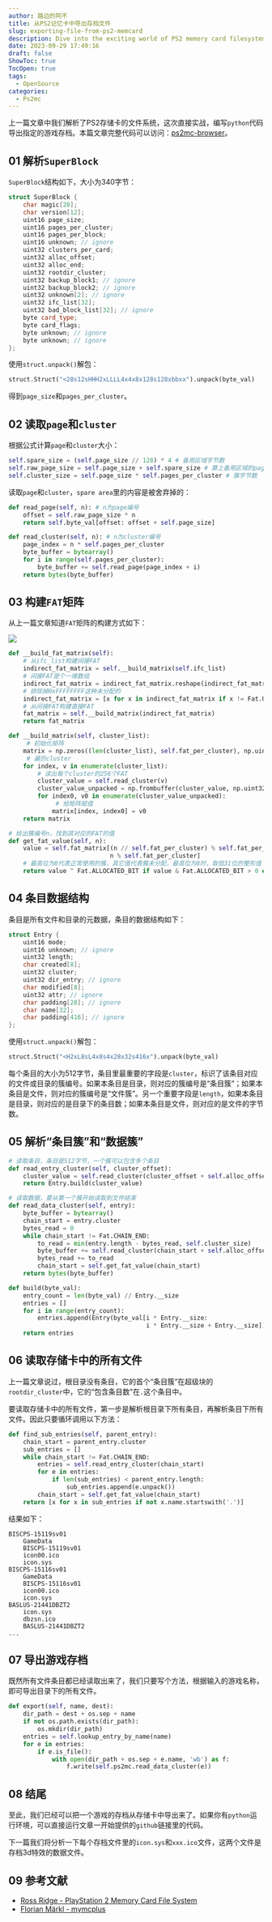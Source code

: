 ```yaml
---
author: 路边的阿不
title: 从PS2记忆卡中导出存档文件
slug: exporting-file-from-ps2-memcard
description: Dive into the exciting world of PS2 memory card filesystems and learn how to extract specific game saves using Python. Fully executable code provided. Step into our in-depth analysis!
date: 2023-09-29 17:49:16
draft: false
ShowToc: true
TocOpen: true
tags:
  - OpenSource
categories:
  - Ps2mc
---
```

上一篇文章中我们解析了PS2存储卡的文件系统，这次直接实战，编写`python`代码导出指定的游戏存档。本篇文章完整代码可以访问：[ps2mc-browser](https://github.com/caol64/ps2mc-browser)。

## 01 解析`SuperBlock`

`SuperBlock`结构如下，大小为340字节：
```c++
struct SuperBlock {
    char magic[28];
    char version[12];
    uint16 page_size;
    uint16 pages_per_cluster;
    uint16 pages_per_block;
    uint16 unknown; // ignore
    uint32 clusters_per_card;
    uint32 alloc_offset;
    uint32 alloc_end;
    uint32 rootdir_cluster;
    uint32 backup_block1; // ignore
    uint32 backup_block2; // ignore
    uint32 unknown[2]; // ignore
    uint32 ifc_list[32];
    uint32 bad_block_list[32]; // ignore
    byte card_type;
    byte card_flags;
    byte unknown; // ignore
    byte unknown; // ignore
};
```

使用`struct.unpack()`解包：

```python
struct.Struct("<28s12sHHH2xLLLL4x4x8x128s128xbbxx").unpack(byte_val)
```

得到`page_size`和`pages_per_cluster`。

## 02 读取`page`和`cluster`

根据公式计算`page`和`cluster`大小：

```python
self.spare_size = (self.page_size // 128) * 4 # 备用区域字节数
self.raw_page_size = self.page_size + self.spare_size # 算上备用区域的page字节数
self.cluster_size = self.page_size * self.pages_per_cluster # 簇字节数
```

读取`page`和`cluster`，`spare area`里的内容是被舍弃掉的：

```python
def read_page(self, n): # n为page编号
    offset = self.raw_page_size * n
    return self.byte_val[offset: offset + self.page_size]

def read_cluster(self, n): # n为cluster编号
    page_index = n * self.pages_per_cluster
    byte_buffer = bytearray()
    for i in range(self.pages_per_cluster):
        byte_buffer += self.read_page(page_index + i)
    return bytes(byte_buffer)
```

## 03 构建`FAT`矩阵

从上一篇文章知道`FAT`矩阵的构建方式如下：

![](imgs/posts/2023-09-29-exporting-file-from-ps2-memcard/%E5%AD%98%E5%82%A8%E5%8D%A1-FAT2.jpg)

```python
def __build_fat_matrix(self):
    # 从ifc_list构建间接FAT
    indirect_fat_matrix = self.__build_matrix(self.ifc_list)
    # 间接FAT是个一维数组
    indirect_fat_matrix = indirect_fat_matrix.reshape(indirect_fat_matrix.size)
    # 排除掉0xFFFFFFFF这种未分配的
    indirect_fat_matrix = [x for x in indirect_fat_matrix if x != Fat.UNALLOCATED]
    # 从间接FAT构建直接FAT
    fat_matrix = self.__build_matrix(indirect_fat_matrix)
    return fat_matrix

def __build_matrix(self, cluster_list):
     # 初始化矩阵
    matrix = np.zeros((len(cluster_list), self.fat_per_cluster), np.uint32)
     # 遍历cluster
    for index, v in enumerate(cluster_list):
        # 读出每个cluster的256个FAT
        cluster_value = self.read_cluster(v)
        cluster_value_unpacked = np.frombuffer(cluster_value, np.uint32)
        for index0, v0 in enumerate(cluster_value_unpacked):
             # 给矩阵赋值
            matrix[index, index0] = v0
    return matrix

# 给出簇编号n，找到其对应的FAT的值
def get_fat_value(self, n):
    value = self.fat_matrix[(n // self.fat_per_cluster) % self.fat_per_cluster,
                            n % self.fat_per_cluster]
    # 最高位为8代表正常使用的簇，其它值代表簇未分配，最高位为8时，取低31位的整形值
    return value ^ Fat.ALLOCATED_BIT if value & Fat.ALLOCATED_BIT > 0 else value
```

## 04 条目数据结构

条目是所有文件和目录的元数据，条目的数据结构如下：

```c++
struct Entry {
    uint16 mode;
    uint16 unknown; // ignore
    uint32 length;
    char created[8];
    uint32 cluster;
    uint32 dir_entry; // ignore
    char modified[8];
    uint32 attr; // ignore
    char padding[28]; // ignore
    char name[32];
    char padding[416]; // ignore
};
```

使用`struct.unpack()`解包：

```python
struct.Struct("<H2xL8sL4x8s4x28x32s416x").unpack(byte_val)
```

每个条目的大小为512字节，条目里最重要的字段是`cluster`，标识了该条目对应的文件或目录的簇编号。如果本条目是目录，则对应的簇编号是“条目簇”；如果本条目是文件，则对应的簇编号是“文件簇”。另一个重要字段是`length`，如果本条目是目录，则对应的是目录下的条目数；如果本条目是文件，则对应的是文件的字节数。

## 05 解析“条目簇”和“数据簇”

```python
# 读取条目，条目是512字节，一个簇可以包含多个条目
def read_entry_cluster(self, cluster_offset):
    cluster_value = self.read_cluster(cluster_offset + self.alloc_offset)
    return Entry.build(cluster_value)

# 读取数据，要从第一个簇开始读取到文件结束
def read_data_cluster(self, entry):
    byte_buffer = bytearray()
    chain_start = entry.cluster
    bytes_read = 0
    while chain_start != Fat.CHAIN_END:
        to_read = min(entry.length - bytes_read, self.cluster_size)
        byte_buffer += self.read_cluster(chain_start + self.alloc_offset)[:to_read]
        bytes_read += to_read
        chain_start = self.get_fat_value(chain_start)
    return bytes(byte_buffer)

def build(byte_val):
    entry_count = len(byte_val) // Entry.__size
    entries = []
    for i in range(entry_count):
        entries.append(Entry(byte_val[i * Entry.__size:
                                      i * Entry.__size + Entry.__size]))
    return entries
```

## 06 读取存储卡中的所有文件

上一篇文章说过，根目录没有条目，它的首个“条目簇”在超级块的`rootdir_cluster`中，它的“包含条目数”在`.`这个条目中。

要读取存储卡中的所有文件，第一步是解析根目录下所有条目，再解析条目下所有文件。因此只要循环调用以下方法：

```python
def find_sub_entries(self, parent_entry):
    chain_start = parent_entry.cluster
    sub_entries = []
    while chain_start != Fat.CHAIN_END:
        entries = self.read_entry_cluster(chain_start)
        for e in entries:
            if len(sub_entries) < parent_entry.length:
                sub_entries.append(e.unpack())
        chain_start = self.get_fat_value(chain_start)
    return [x for x in sub_entries if not x.name.startswith('.')]
```

结果如下：

```
BISCPS-15119sv01
    GameData
    BISCPS-15119sv01
    icon00.ico
    icon.sys
BISCPS-15116sv01
    GameData
    BISCPS-15116sv01
    icon00.ico
    icon.sys
BASLUS-21441DBZT2
    icon.sys
    dbzsn.ico
    BASLUS-21441DBZT2
...
```

## 07 导出游戏存档

既然所有文件条目都已经读取出来了，我们只要写个方法，根据输入的游戏名称，即可导出目录下的所有文件。

```python
def export(self, name, dest):
    dir_path = dest + os.sep + name
    if not os.path.exists(dir_path):
        os.mkdir(dir_path)
    entries = self.lookup_entry_by_name(name)
    for e in entries:
        if e.is_file():
            with open(dir_path + os.sep + e.name, 'wb') as f:
                f.write(self.ps2mc.read_data_cluster(e))
```

## 08 结尾

至此，我们已经可以把一个游戏的存档从存储卡中导出来了。如果你有`python`运行环境，可以直接运行文章一开始提供的`github`链接里的代码。

下一篇我们将分析一下每个存档文件里的`icon.sys`和`xxx.ico`文件，这两个文件是存档3d特效的数据文件。

## 09 参考文献

- [Ross Ridge - PlayStation 2 Memory Card File System](https://www.ps2savetools.com/ps2memcardformat.html)
- [Florian Märkl - mymcplus](https://git.sr.ht/~thestr4ng3r/mymcplus)

